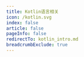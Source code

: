 ```yaml
---
title: Kotlin语言相关
icon: /kotlin.svg
index: false
article: false
pageInfo: false
redirectTo: kotlin_intro.md
breadcrumbExclude: true
---
```

